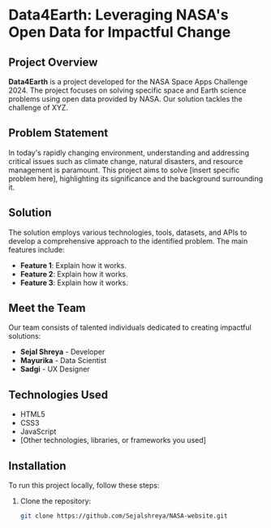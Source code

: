 # Data4Earth: Leveraging NASA's Open Data for Impactful Change

## Project Overview

**Data4Earth** is a project developed for the NASA Space Apps Challenge 2024. The project focuses on solving specific space and Earth science problems using open data provided by NASA. Our solution tackles the challenge of XYZ.

## Problem Statement

In today's rapidly changing environment, understanding and addressing critical issues such as climate change, natural disasters, and resource management is paramount. This project aims to solve [insert specific problem here], highlighting its significance and the background surrounding it.

## Solution

The solution employs various technologies, tools, datasets, and APIs to develop a comprehensive approach to the identified problem. The main features include:

- **Feature 1**: Explain how it works.
- **Feature 2**: Explain how it works.
- **Feature 3**: Explain how it works.

## Meet the Team

Our team consists of talented individuals dedicated to creating impactful solutions:

- **Sejal Shreya** - Developer
- **Mayurika** - Data Scientist
- **Sadgi** - UX Designer

## Technologies Used

- HTML5
- CSS3
- JavaScript
- [Other technologies, libraries, or frameworks you used]

## Installation

To run this project locally, follow these steps:

1. Clone the repository:
   ```bash
   git clone https://github.com/Sejalshreya/NASA-website.git

